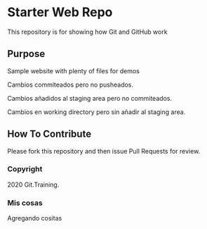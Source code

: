 # Starter Web Repo

This repository is for showing how Git and GitHub work

## Purpose

Sample website with plenty of files for demos

Cambios commiteados pero no pusheados.

Cambios añadidos al staging area pero no commiteados.

Cambios en working directory pero sin añadir al staging area.


## How To Contribute

Please fork this repository and then issue Pull Requests for review.

### Copyright

2020 Git.Training.

### Mis cosas

Agregando cositas